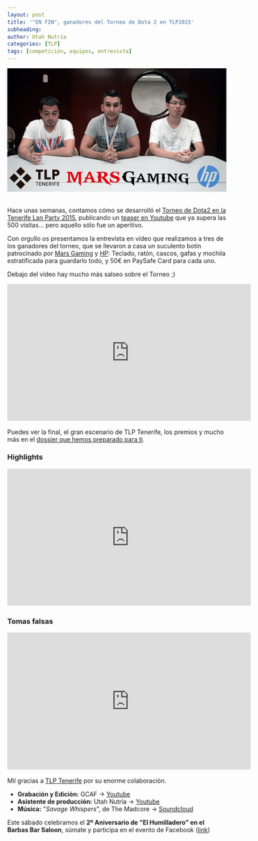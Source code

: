 ```yaml
---
layout: post
title: '"EN FIN", ganadores del Torneo de Dota 2 en TLP2015'
subheading: 
author: Utah Nutria
categories: [TLP]
tags: [competición, equipos, entrevista]
---
```

![De izquieda a derecha: Limoneti, uD y Love, de "En Fin" en la Tenerife Lan Party](/assets/images/2015/08/Miniatura-peq.jpg) 

Hace unas semanas, contamos cómo se desarrolló el [Torneo de Dota2 en la Tenerife Lan Party 2015](/dossier-dota2-tlp2015), publicando un [teaser en Youtube](https://youtu.be/LH7ZyleK16o) que ya supera las 500 visitas... pero aquello sólo fue un aperitivo.

Con orgullo os presentamos la entrevista en vídeo que realizamos a tres de los ganadores del torneo, que se llevaron a casa un suculento botín patrocinado por [Mars Gaming](http://www.marsgaming.eu/es/) y [HP](http://www8.hp.com/es/es/home.html): Teclado, ratón, cascos, gafas y mochila estratificada para guardarlo todo, y 50€ en PaySafe Card para cada uno.

Debajo del vídeo hay mucho más salseo sobre el Torneo ;)

<iframe width="560" height="315" src="https://www.youtube-nocookie.com/embed/p3z6pgfMZSw" title="YouTube video player" frameborder="0" allow="accelerometer; autoplay; clipboard-write; encrypted-media; gyroscope; picture-in-picture" allowfullscreen></iframe>

Puedes ver la final, el gran escenario de TLP Tenerife, los premios y mucho más en el [dossier que hemos preparado para ti](/dossier-dota2-tlp2015).

### Highlights

<iframe width="560" height="315" src="https://www.youtube-nocookie.com/embed/DZHGzW8-W3w" title="YouTube video player" frameborder="0" allow="accelerometer; autoplay; clipboard-write; encrypted-media; gyroscope; picture-in-picture" allowfullscreen></iframe>

### Tomas falsas

<iframe width="560" height="315" src="https://www.youtube-nocookie.com/embed/kwPhJrOl7tg" title="YouTube video player" frameborder="0" allow="accelerometer; autoplay; clipboard-write; encrypted-media; gyroscope; picture-in-picture" allowfullscreen></iframe><br/>

Mil gracias a [TLP Tenerife](http://tlp-tenerife.com/) por su enorme colaboración.

* **Grabación y Edición:** GCAF → [Youtube](http://bit.ly/1UxyBkl)
* **Asistente de producción:** Utah Nutria → [Youtube](http://bit.ly/1KXKc7L)
* **Música:** "*Savage Whispers*", de The Madcore → [Soundcloud](http://bit.ly/1gVajT7)

Este sábado celebramos el **2º Aniversario de "El Humilladero" en el Barbas Bar Saloon**, súmate y participa en el evento de Facebook ([link](https://www.facebook.com/events/1626040724348692/))
